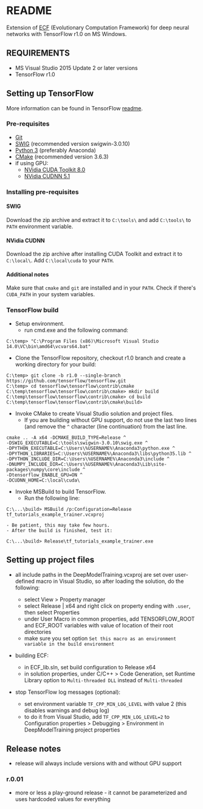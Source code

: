 # README #

Extension of [ECF](http://ecf.zemris.fer.hr/) (Evolutionary Computation Framework) for deep neural networks with TensorFlow r1.0 on MS Windows.


## REQUIREMENTS ##

* MS Visual Studio 2015 Update 2 or later versions
* TensorFlow r1.0


## Setting up TensorFlow ##

More information can be found in TensorFlow [readme](https://github.com/tensorflow/tensorflow/blob/master/tensorflow/contrib/cmake/README.md).
### Pre-requisites ###
* [Git](http://git-scm.com)
* [SWIG](http://www.swig.org/download.html) (recommended version swigwin-3.0.10)
* [Python 3](https://www.continuum.io/downloads) (preferably Anaconda)
* [CMake](https://cmake.org/files/v3.6/cmake-3.6.3-win64-x64.msi) (recommended version 3.6.3)
* if using GPU:
    - [NVidia CUDA Toolkit 8.0](https://developer.nvidia.com/cuda-downloads)
    - [NVidia CUDNN 5.1](https://developer.nvidia.com/cudnn)
### Installing pre-requisites ###
#### SWIG ####
Download the zip archive and extract it to `C:\tools\` and add `C:\tools\` to `PATH` environment variable.
#### NVidia CUDNN ####
Download the zip archive after installing CUDA Toolkit and extract it to `C:\local\`. Add `C:\local\cuda` to your `PATH`.
#### Additional notes ####
Make sure that `cmake` and `git` are installed and in your `PATH`. Check if there's `CUDA_PATH` in your system variables.


### TensorFlow build ###

* Setup environment.
    - run cmd.exe and the following command:

```
C:\temp> "C:\Program Files (x86)\Microsoft Visual Studio 14.0\VC\bin\amd64\vcvars64.bat"
```

* Clone the TensorFlow repository, checkout r1.0 branch and create a working directory for your build:

```
C:\temp> git clone -b r1.0 --single-branch https://github.com/tensorflow/tensorflow.git
C:\temp> cd tensorflow\tensorflow\contrib\cmake
C:\temp\tensorflow\tensorflow\contrib\cmake> mkdir build
C:\temp\tensorflow\tensorflow\contrib\cmake> cd build
C:\temp\tensorflow\tensorflow\contrib\cmake\build>
```

* Invoke CMake to create Visual Studio solution and project files.
    - If you are building without GPU support, do not use the last two lines (and remove the `^` character (line continuation) from the last line.    
```
cmake .. -A x64 -DCMAKE_BUILD_TYPE=Release ^
-DSWIG_EXECUTABLE=C:\tools\swigwin-3.0.10\swig.exe ^
-DPYTHON_EXECUTABLE=C:\Users\%USERNAME%\Anaconda3\python.exe ^
-DPYTHON_LIBRARIES=C:\Users\%USERNAME%\Anaconda3\libs\python35.lib ^
-DPYTHON_INCLUDE_DIR=C:\Users\%USERNAME%\Anaconda3\include ^
-DNUMPY_INCLUDE_DIR=C:\Users\%USERNAME%\Anaconda3\Lib\site-packages\numpy\core\include ^
-Dtensorflow_ENABLE_GPU=ON ^
-DCUDNN_HOME=C:\local\cuda\
```

* Invoke MSBuild to build TensorFlow. 
    - Run the following line:  

```
C:\...\build> MSBuild /p:Configuration=Release tf_tutorials_example_trainer.vcxproj
```    

    - Be patient, this may take few hours.
    - After the build is finished, test it:
    
```
C:\...\build> Release\tf_tutorials_example_trainer.exe
```
    
    
## Setting up project files ##

* all include paths in the DeepModelTraining.vcxproj are set over user-defined macro in Visual Studio, so after loading the solution, do the following:
    - select View > Property manager
    - select Release | x64 and right click on property ending with `.user`, then select Properties
    - under User Macro in common properties, add TENSORFLOW_ROOT and ECF_ROOT variables with value of location of their root directories
    - make sure you set option `Set this macro as an environment variable in the build environment`
    
* building ECF:
    - in ECF_lib.sln, set build configuration to Release x64
    - in solution properties, under C/C++ > Code Generation, set Runtime Library option
      to `Multi-threaded DLL` instead of `Multi-threaded`
      
* stop TensorFlow log messages (optional):
    - set environment variable `TF_CPP_MIN_LOG_LEVEL` with value 2 (this disables warnings and debug log)
    - to do it from Visual Studio, add `TF_CPP_MIN_LOG_LEVEL=2` to Configuration properties > Debugging > Environment in DeepModelTraining project properties
        
        
## Release notes ##

* release will always include versions with and without GPU support
    
### r.0.01 ###
    
* more or less a play-ground release - it cannot be parameterized and uses hardcoded values for everything
